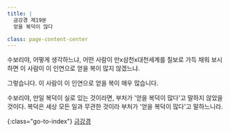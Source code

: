 ```yaml
---
title: |
  금강경 제19분
  얻을 복덕이 많다

class: page-content-center
---
```


수보리야, 어떻게 생각하느냐,
어떤 사람이 만x삼천x대천세계를 칠보로 가득 채워 보시하면
이 사람이 이 인연으로 얻을 복이 많지 않겠느냐.

그렇습니다.
이 사람이 이 인연으로 얻을 복이 매우 많습니다.

수보리야,
만일 복덕이 실로 있는 것이라면,
부처가 '얻을 복덕이 많다'고 말하지 않았을 것이다.
복덕은 세상 모든 일과 무관한 것이라
부처가 '얻을 복덕이 많다'고 말하느니라.

{:class="go-to-index"}
[금강경](index)